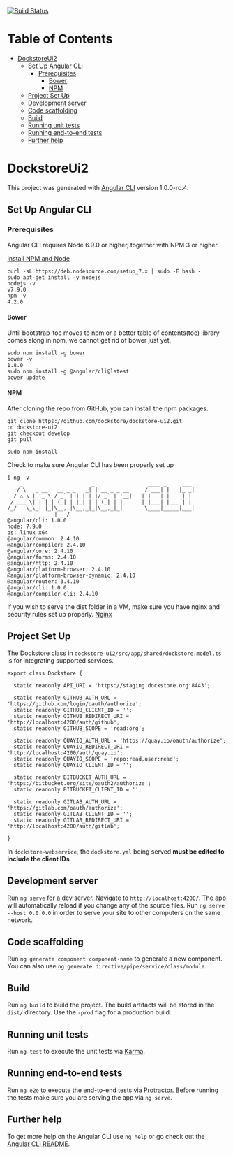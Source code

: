 [![Build Status](https://travis-ci.org/dockstore/dockstore-ui2.svg?branch=develop)](https://travis-ci.org/dockstore/dockstore-ui2)

Table of Contents
=================

   * [DockstoreUi2](#dockstoreui2)
      * [Set Up Angular CLI](#set-up-angular-cli)
         * [Prerequisites](#prerequisites)
            * [Bower](#bower)
            * [NPM](#npm)
      * [Project Set Up](#project-set-up)
      * [Development server](#development-server)
      * [Code scaffolding](#code-scaffolding)
      * [Build](#build)
      * [Running unit tests](#running-unit-tests)
      * [Running end-to-end tests](#running-end-to-end-tests)
      * [Further help](#further-help)


# DockstoreUi2

This project was generated with [Angular CLI](https://github.com/angular/angular-cli) version 1.0.0-rc.4.

## Set Up Angular CLI

### Prerequisites

Angular CLI requires Node 6.9.0 or higher, together with NPM 3 or higher.

[Install NPM and Node](https://nodejs.org/en/download/package-manager/)
```
curl -sL https://deb.nodesource.com/setup_7.x | sudo -E bash -
sudo apt-get install -y nodejs
nodejs -v
v7.9.0
npm -v
4.2.0
```
#### Bower

Until bootstrap-toc moves to npm or a better table of contents(toc) library comes along in npm, we cannot get rid of bower just yet.
```
sudo npm install -g bower
bower -v
1.8.0
sudo npm install -g @angular/cli@latest
bower update
```

#### NPM

After cloning the repo from GitHub, you can install the npm packages.
```
git clone https://github.com/dockstore/dockstore-ui2.git
cd dockstore-ui2
git checkout develop
git pull

sudo npm install
```

Check to make sure Angular CLI has been properly set up
```
$ ng -v
    _                      _                 ____ _     ___
   / \   _ __   __ _ _   _| | __ _ _ __     / ___| |   |_ _|
  / △ \ | '_ \ / _` | | | | |/ _` | '__|   | |   | |    | |
 / ___ \| | | | (_| | |_| | | (_| | |      | |___| |___ | |
/_/   \_\_| |_|\__, |\__,_|_|\__,_|_|       \____|_____|___|
               |___/
@angular/cli: 1.0.0
node: 7.9.0
os: linux x64
@angular/common: 2.4.10
@angular/compiler: 2.4.10
@angular/core: 2.4.10
@angular/forms: 2.4.10
@angular/http: 2.4.10
@angular/platform-browser: 2.4.10
@angular/platform-browser-dynamic: 2.4.10
@angular/router: 3.4.10
@angular/cli: 1.0.0
@angular/compiler-cli: 2.4.10
```

If you wish to serve the dist folder in a VM, make sure you have nginx and security rules set up properly.
[Nginx](https://www.digitalocean.com/community/tutorials/how-to-install-nginx-on-ubuntu-16-04)

## Project Set Up

The Dockstore class in `dockstore-ui2/src/app/shared/dockstore.model.ts` is for integrating supported services.
```
export class Dockstore {

  static readonly API_URI = 'https://staging.dockstore.org:8443';

  static readonly GITHUB_AUTH_URL = 'https://github.com/login/oauth/authorize';
  static readonly GITHUB_CLIENT_ID = '';
  static readonly GITHUB_REDIRECT_URI = 'http://localhost:4200/auth/github';
  static readonly GITHUB_SCOPE = 'read:org';

  static readonly QUAYIO_AUTH_URL = 'https://quay.io/oauth/authorize';
  static readonly QUAYIO_REDIRECT_URI = 'http://localhost:4200/auth/quay.io';
  static readonly QUAYIO_SCOPE = 'repo:read,user:read';
  static readonly QUAYIO_CLIENT_ID = '';

  static readonly BITBUCKET_AUTH_URL = 'https://bitbucket.org/site/oauth2/authorize';
  static readonly BITBUCKET_CLIENT_ID = '';

  static readonly GITLAB_AUTH_URL = 'https://gitlab.com/oauth/authorize';
  static readonly GITLAB_CLIENT_ID = '';
  static readonly GITLAB_REDIRECT_URI = 'http://localhost:4200/auth/gitlab';

}
```

In `dockstore-webservice`, the `dockstore.yml` being served <b>must be edited to include the client IDs</b>.

## Development server

Run `ng serve` for a dev server. Navigate to `http://localhost:4200/`. The app will automatically reload if you change any of the source files. Run `ng serve --host 0.0.0.0` in order to serve your site to other computers on the same network. 

## Code scaffolding

Run `ng generate component component-name` to generate a new component. You can also use `ng generate directive/pipe/service/class/module`.

## Build

Run `ng build` to build the project. The build artifacts will be stored in the `dist/` directory. Use the `-prod` flag for a production build.

## Running unit tests

Run `ng test` to execute the unit tests via [Karma](https://karma-runner.github.io).

## Running end-to-end tests

Run `ng e2e` to execute the end-to-end tests via [Protractor](http://www.protractortest.org/).
Before running the tests make sure you are serving the app via `ng serve`.

## Further help

To get more help on the Angular CLI use `ng help` or go check out the [Angular CLI README](https://github.com/angular/angular-cli/blob/master/README.md).
